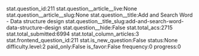 stat.question_id:211
stat.question__article__live:None
stat.question__article__slug:None
stat.question__title:Add and Search Word - Data structure design
stat.question__title_slug:add-and-search-word-data-structure-design
stat.question__hide:False
stat.total_acs:2715
stat.total_submitted:6994
stat.total_column_articles:3
stat.frontend_question_id:211
stat.is_new_question:False
status:None
difficulty.level:2
paid_only:False
is_favor:False
frequency:0
progress:0
